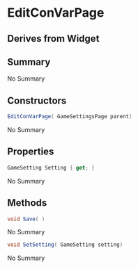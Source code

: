 # EditConVarPage

## Derives from Widget

## Summary

No Summary
## Constructors

```c#
EditConVarPage( GameSettingsPage parent) 
```
No Summary
## Properties

```c#
GameSetting Setting { get; } 
```
No Summary
## Methods

```c#
void Save( ) 
```
No Summary
```c#
void SetSetting( GameSetting setting) 
```
No Summary
